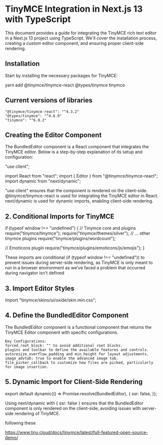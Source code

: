 # TinyMCE Integration in Next.js 13 with TypeScript

This document provides a guide for integrating the TinyMCE rich text editor in a Next.js 13 project using TypeScript. We'll cover the installation process, creating a custom editor component, and ensuring proper client-side rendering.

## Installation

Start by installing the necessary packages for TinyMCE:

yarn add @tinymce/tinymce-react @types/tinymce tinymce

## Current versions of libraries

    "@tinymce/tinymce-react": "^4.3.2"
    "@types/tinymce": "^4.6.9"
    "tinymce": "^6.8.2"

## Creating the Editor Component

The BundledEditor component is a React component that integrates the TinyMCE editor. Below is a step-by-step explanation of its setup and configuration:

"use client";

import React from "react";
import { Editor } from "@tinymce/tinymce-react";
import dynamic from "next/dynamic";

"use client" ensures that the component is rendered on the client-side.
@tinymce/tinymce-react is used for integrating the TinyMCE editor in React.
next/dynamic is used for dynamic imports, enabling client-side rendering.

## 2. Conditional Imports for TinyMCE

if (typeof window !== "undefined") {
// Tinymce core and plugins
require("tinymce/tinymce");
require("tinymce/themes/silver");
// ... other tinymce plugins
require("tinymce/plugins/wordcount");

// Emoticons plugin
require("tinymce/plugins/emoticons/js/emojis");
}

These imports are conditional (if (typeof window !== "undefined")) to prevent issues during server-side rendering, as TinyMCE is only meant to run in a browser environment as we've faced a problem that occurred during navigator isn't defined

## 3. Import Editor Styles

import "tinymce/skins/ui/oxide/skin.min.css";

## 4. Define the BundledEditor Component

The BundledEditor component is a functional component that returns the TinyMCE Editor component with specific configurations.

    Key Configurations:
    forced_root_block: "" to avoid additional root blocks.
    plugins and toolbar to define the available features and controls.
    autoresize_overflow_padding and min_height for layout adjustments.
    image_advtab: true to enable the advanced image tab.
    file_picker_callback to customize how files are picked, particularly for image insertion.

## 5. Dynamic Import for Client-Side Rendering

export default dynamic(() => Promise.resolve(BundledEditor), {
ssr: false,
});

Using next/dynamic with { ssr: false } ensures that the BundledEditor component is only rendered on the client-side, avoiding issues with server-side rendering of TinyMCE.

following these 

https://www.tiny.cloud/docs/tinymce/latest/full-featured-open-source-demo/